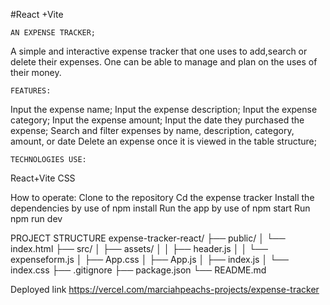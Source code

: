 #React +Vite

	AN EXPENSE TRACKER;
A simple and interactive expense tracker that one uses to add,search or delete their expenses.
 One can be able to manage and plan on the uses of their money.
    
    FEATURES:
Input the expense name;
Input the expense description;
Input the expense category;
Input the expense amount;
Input the date they purchased the expense;
Search and filter expenses by name, description, category, amount, or date
Delete an expense once it is viewed in the table structure;

    
    TECHNOLOGIES USE:
React+Vite
CSS

How to operate:
Clone to the repository
Cd the expense tracker
Install the dependencies by use of npm install
Run the app by use of npm start
Run npm run dev

  PROJECT STRUCTURE
  expense-tracker-react/
├── public/
│   └── index.html
├── src/
│   ├── assets/
│   │   ├── header.js
│   │   └── expenseform.js
│   ├── App.css
│   ├── App.js
│   ├── index.js
│   └── index.css
├── .gitignore
├── package.json
└── README.md

Deployed link
https://vercel.com/marciahpeachs-projects/expense-tracker







